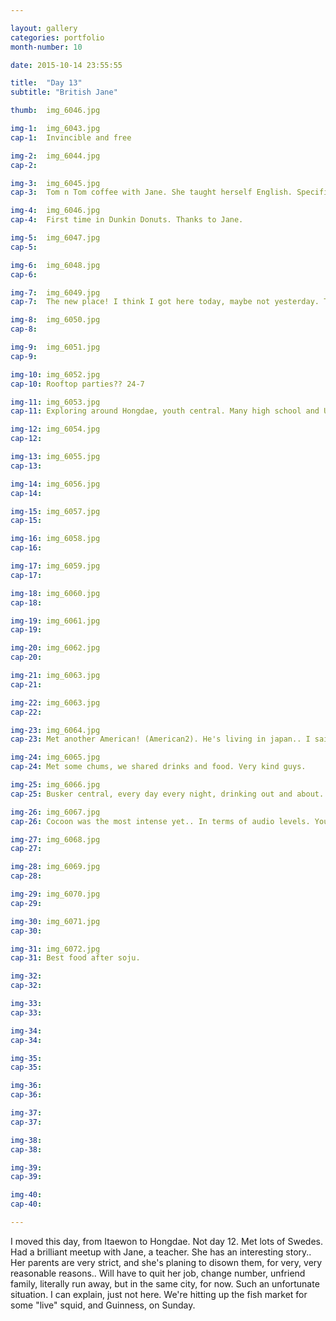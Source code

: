 ```yaml
---

layout: gallery
categories: portfolio
month-number: 10

date: 2015-10-14 23:55:55

title:  "Day 13"
subtitle: "British Jane"

thumb:	img_6046.jpg

img-1:	img_6043.jpg
cap-1:	Invincible and free

img-2:	img_6044.jpg
cap-2:	

img-3:	img_6045.jpg
cap-3: 	Tom n Tom coffee with Jane. She taught herself English. Specifically British English. Was a surprise because all other Koreans spoke very American English.

img-4:	img_6046.jpg
cap-4:	First time in Dunkin Donuts. Thanks to Jane.

img-5:	img_6047.jpg
cap-5:	

img-6:	img_6048.jpg
cap-6:	

img-7:	img_6049.jpg
cap-7:	The new place! I think I got here today, maybe not yesterday. This day. Not yesterday. Day 13, not day 12.

img-8:	img_6050.jpg
cap-8:	

img-9:	img_6051.jpg
cap-9:	

img-10:	img_6052.jpg
cap-10:	Rooftop parties?? 24-7

img-11:	img_6053.jpg
cap-11:	Exploring around Hongdae, youth central. Many high school and Uni students. 

img-12:	img_6054.jpg
cap-12:	

img-13:	img_6055.jpg
cap-13:	

img-14:	img_6056.jpg
cap-14:	

img-15:	img_6057.jpg
cap-15:	

img-16:	img_6058.jpg
cap-16:	

img-17:	img_6059.jpg
cap-17:	

img-18:	img_6060.jpg
cap-18:	

img-19:	img_6061.jpg
cap-19:	

img-20:	img_6062.jpg
cap-20:	

img-21:	img_6063.jpg
cap-21:	

img-22:	img_6063.jpg
cap-22:	

img-23:	img_6064.jpg
cap-23:	Met another American! (American2). He's living in japan.. I said this in the last post. Got my days mixed up. 

img-24:	img_6065.jpg
cap-24:	Met some chums, we shared drinks and food. Very kind guys.

img-25:	img_6066.jpg
cap-25:	Busker central, every day every night, drinking out and about. 

img-26:	img_6067.jpg
cap-26:	Cocoon was the most intense yet.. In terms of audio levels. You literally feel each beat in your soul, chest, heart and brain. Too loud.. But immersive. Music is intense too. Went with the American2.

img-27:	img_6068.jpg
cap-27:	

img-28:	img_6069.jpg
cap-28:	

img-29:	img_6070.jpg
cap-29:	

img-30:	img_6071.jpg
cap-30:	

img-31:	img_6072.jpg
cap-31:	Best food after soju.

img-32:	
cap-32:	

img-33:	
cap-33:	

img-34:	
cap-34:	

img-35:	
cap-35:	

img-36:	
cap-36:	

img-37:	
cap-37:	

img-38:	
cap-38:	

img-39:	
cap-39:	

img-40:	
cap-40:	

---
```


I moved this day, from Itaewon to Hongdae. Not day 12. Met lots of Swedes. Had a brilliant meetup with Jane, a teacher. She has an interesting story.. Her parents are very strict, and she's planing to disown them, for very, very reasonable reasons.. Will have to quit her job, change number, unfriend family, literally run away, but in the same city, for now. Such an unfortunate situation. I can explain, just not here. We're hitting up the fish market for some "live" squid, and Guinness, on Sunday. 